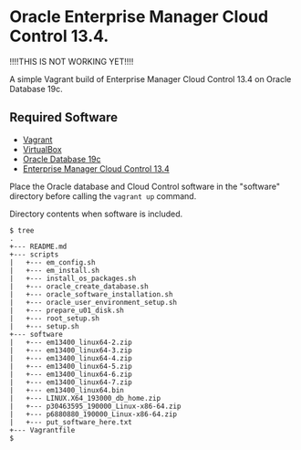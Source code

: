 # Oracle Enterprise Manager Cloud Control 13.4.

!!!!THIS IS NOT WORKING YET!!!!

A simple Vagrant build of Enterprise Manager Cloud Control 13.4 on Oracle Database 19c.

## Required Software

* [Vagrant](https://www.vagrantup.com/downloads.html)
* [VirtualBox](https://www.virtualbox.org/wiki/Downloads)
* [Oracle Database 19c](https://www.oracle.com/database/technologies/oracle19c-linux-downloads.html)
* [Enterprise Manager Cloud Control 13.4](http://www.oracle.com/technetwork/oem/enterprise-manager/downloads/index.html)

Place the Oracle database and Cloud Control software in the "software" directory before calling the `vagrant up` command.

Directory contents when software is included.

```
$ tree
.
+--- README.md
+--- scripts
|   +--- em_config.sh
|   +--- em_install.sh
|   +--- install_os_packages.sh
|   +--- oracle_create_database.sh
|   +--- oracle_software_installation.sh
|   +--- oracle_user_environment_setup.sh
|   +--- prepare_u01_disk.sh
|   +--- root_setup.sh
|   +--- setup.sh
+--- software
|   +--- em13400_linux64-2.zip
|   +--- em13400_linux64-3.zip
|   +--- em13400_linux64-4.zip
|   +--- em13400_linux64-5.zip
|   +--- em13400_linux64-6.zip
|   +--- em13400_linux64-7.zip
|   +--- em13400_linux64.bin
|   +--- LINUX.X64_193000_db_home.zip
|   +--- p30463595_190000_Linux-x86-64.zip
|   +--- p6880880_190000_Linux-x86-64.zip
|   +--- put_software_here.txt
+--- Vagrantfile
$
```